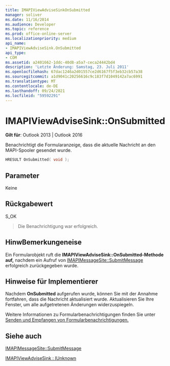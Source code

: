 ```yaml
---
title: IMAPIViewAdviseSinkOnSubmitted
manager: soliver
ms.date: 11/16/2014
ms.audience: Developer
ms.topic: reference
ms.prod: office-online-server
ms.localizationpriority: medium
api_name:
- IMAPIViewAdviseSink.OnSubmitted
api_type:
- COM
ms.assetid: a2401662-1ddc-40d8-a5a7-ceca24442bd4
description: 'Letzte Änderung: Samstag, 23. Juli 2011'
ms.openlocfilehash: 67dac1246a2d01557ce2d6167f5f3eb32cb57a38
ms.sourcegitcommit: a1d9041c20256616c9c183f7d1049142a7ac6991
ms.translationtype: MT
ms.contentlocale: de-DE
ms.lasthandoff: 09/24/2021
ms.locfileid: "59592291"
---
```

# <a name="imapiviewadvisesinkonsubmitted"></a>IMAPIViewAdviseSink::OnSubmitted

  
  
**Gilt für**: Outlook 2013 | Outlook 2016 
  
Benachrichtigt die Formularanzeige, dass die aktuelle Nachricht an den MAPI-Spooler gesendet wurde.
  
```cpp
HRESULT OnSubmitted( void );
```

## <a name="parameters"></a>Parameter

Keine
  
## <a name="return-value"></a>Rückgabewert

S_OK 
  
> Die Benachrichtigung war erfolgreich.
    
## <a name="remarks"></a>HinwBemerkungeneise

Ein Formularobjekt ruft die **IMAPIViewAdviseSink::OnSubmitted-Methode auf,** nachdem ein Aufruf von [IMAPIMessageSite::SubmitMessage](imapimessagesite-submitmessage.md) erfolgreich zurückgegeben wurde. 
  
## <a name="notes-to-implementers"></a>Hinweise für Implementierer

Nachdem **OnSubmitted** aufgerufen wurde, können Sie mit der Annahme fortfahren, dass die Nachricht aktualisiert wurde. Aktualisieren Sie Ihre Fenster, um alle aufgetretenen Änderungen widerzuspiegeln. 
  
Weitere Informationen zu Formularbenachrichtigungen finden Sie unter [Senden und Empfangen von Formularbenachrichtigungen.](sending-and-receiving-form-notifications.md)
  
## <a name="see-also"></a>Siehe auch



[IMAPIMessageSite::SubmitMessage](imapimessagesite-submitmessage.md)
  
[IMAPIViewAdviseSink : IUnknown](imapiviewadvisesinkiunknown.md)

